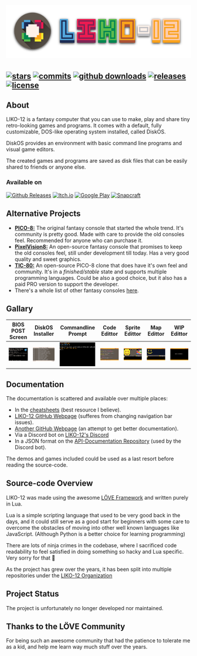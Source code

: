 
# ![LIKO-12](https://github.com/LIKO-12/extras/raw/main/Readme-Screenshots/Header_Logo.png)

[![stars](https://badgen.net/github/stars/LIKO-12/LIKO-12)](https://github.com/LIKO-12/LIKO-12)
[![commits](https://badgen.net/github/commits/LIKO-12/LIKO-12)](https://github.com/LIKO-12/LIKO-12/commits/main)
[![github downloads](https://img.shields.io/github/downloads/LIKO-12/LIKO-12/total.svg)](https://github.com/LIKO-12/LIKO-12/releases)
[![releases](https://badgen.net/github/tag/LIKO-12/LIKO-12)](https://github.com/LIKO-12/LIKO-12/releases)
[![license](https://badgen.net/github/license/LIKO-12/LIKO-12)](https://github.com/LIKO-12/LIKO-12/blob/main/LICENSE)
---

## About

LIKO-12 is a fantasy computer that you can use to make, play and share tiny retro-looking games and programs. It comes
with a default, fully customizable, DOS-like operating system installed, called DiskOS.

DiskOS provides an environment with basic command line programs and visual game editors.

The created games and programs are saved as disk files that can be easily shared to friends or anyone else.

### Available on

[![Github Releases](https://badgen.net/badge/icon/Github%20Releases/black?icon=github&label)](https://github.com/LIKO-12/LIKO-12/releases)
[![Itch.io](https://badgen.net/badge/icon/Itch.io/red?label=%20)](https://ramilego4game.itch.io/liko12)
[![Google Play](https://badgen.net/badge/icon/Google%20Play/green?icon=googleplay&label)](https://play.google.com/store/apps/details?id=me.ramilego4game.liko12)
[![Snapcraft](https://badgen.net/badge/icon/Snapcraft/yellow?label=%20)](https://snapcraft.io/liko-12)

## Alternative Projects

- **[PICO-8:](https://www.lexaloffle.com/pico-8.php)** The original fantasy console that started the whole trend. It's community is pretty good. Made with care to provide the old consoles feel. Recommended for anyone who can purchase it.
- **[PixelVision8:](https://pixelvision8.github.io/Website/)** An open-source fantasy console that promises to keep the old consoles feel, still under development till today. Has a very good quality and sweet graphics.
- **[TIC-80:](https://tic80.com/)** An open-source PICO-8 clone that does have it's own feel and community. It's in a _finished/stable_ state and supports multiple programming languages. Could be also a good choice, but it also has a paid PRO version to support the developer.
- There's a whole list of other fantasy consoles [here](https://github.com/paladin-t/fantasy).

## Gallary

| BIOS POST Screen       | DiskOS Installer              | Commandline Prompt              | Code Edittor              | Sprite Edittor              | Map Edittor              | WIP Edittor              |
|------------------------|-------------------------------|---------------------------------|---------------------------|-----------------------------|--------------------------|--------------------------|
| ![BIOS POST][IMAGE_01] | ![DiskOS Installer][IMAGE_02] | ![Commandline Prompt][IMAGE_03] | ![Code Edittor][IMAGE_04] | ![Sprite Edittor][IMAGE_05] | ![Map Edittor][IMAGE_06] | ![WIP Edittor][IMAGE_07] |

[IMAGE_01]: https://raw.githubusercontent.com/LIKO-12/extras/main/Readme-Screenshots/BIOS_POST.png
[IMAGE_02]: https://raw.githubusercontent.com/LIKO-12/extras/main/Readme-Screenshots/DiskOS_Installer.png
[IMAGE_03]: https://raw.githubusercontent.com/LIKO-12/extras/main/Readme-Screenshots/DiskOS_Prompt.gif
[IMAGE_04]: https://raw.githubusercontent.com/LIKO-12/extras/main/Readme-Screenshots/Code_Editor.png
[IMAGE_05]: https://raw.githubusercontent.com/LIKO-12/extras/main/Readme-Screenshots/Sprite_Editor.png
[IMAGE_06]: https://raw.githubusercontent.com/LIKO-12/extras/main/Readme-Screenshots/Map_Editor.png
[IMAGE_07]: https://raw.githubusercontent.com/LIKO-12/extras/main/Readme-Screenshots/WIP_Editor.png

## Documentation

The documentation is scattered and available over multiple places:

- In the [cheatsheets](https://liko-12.github.io/#/Documentation/Cheatsheets/) (best resource I believe).
- [LIKO-12 GitHub Webpage](https://liko-12.github.io/) (sufferes from changing navigation bar issues).
- [Another GitHub Webpage](https://liko-12.github.io/WIP/) (an attempt to get better documentation).
- Via a Discord bot on [LIKO-12's Discord](https://discord.gg/adjqkd639F)
- In a JSON format on the [API-Documentation Repository](https://github.com/LIKO-12/API-Documentation) (used by the Discord bot).

The demos and games included could be used as a last resort before reading the source-code.

## Source-code Overview

LIKO-12 was made using the awesome [LÖVE Framework](https://love2d.org) and written purely in Lua.

Lua is a simple scripting language that used to be very good back in the days, and it could still serve as a good start for beginners with some care to overcome the obstacles of moving into other well known languages like JavaScript. (Although Python is a better choice for learning programming)

There are lots of ninja crimes in the codebase, where I sacrificed code readability to feel satisfied in doing something so hacky and Lua specific. Very sorry for that 😬

As the project has grew over the years, it has been split into multiple repositories under the [LIKO-12 Organization](https://github.com/LIKO-12)

## Project Status

The project is unfortunately no longer developed nor maintained.

## Thanks to the LÖVE Community

For being such an awesome community that had the patience to tolerate me as a kid, and help me learn way much stuff over the years.
